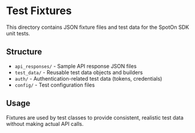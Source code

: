 # Test Fixtures

This directory contains JSON fixture files and test data for the SpotOn SDK unit tests.

## Structure

- `api_responses/` - Sample API response JSON files
- `test_data/` - Reusable test data objects and builders
- `auth/` - Authentication-related test data (tokens, credentials)
- `config/` - Test configuration files

## Usage

Fixtures are used by test classes to provide consistent, realistic test data without making actual API calls.